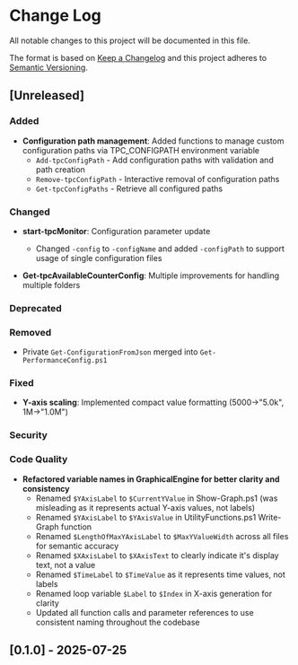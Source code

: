 # Change Log

All notable changes to this project will be documented in this file.

The format is based on [Keep a Changelog](http://keepachangelog.com/)
and this project adheres to [Semantic Versioning](http://semver.org/).

## [Unreleased]

### Added

* **Configuration path management**: Added functions to manage custom configuration paths via TPC_CONFIGPATH environment variable
  * `Add-tpcConfigPath` - Add configuration paths with validation and path creation
  * `Remove-tpcConfigPath` - Interactive removal of configuration paths
  * `Get-tpcConfigPaths` - Retrieve all configured paths

### Changed

* **start-tpcMonitor**: Configuration parameter update
  * Changed `-config` to `-configName` and added `-configPath` to support usage of single configuration files

* **Get-tpcAvailableCounterConfig**: Multiple improvements for handling multiple folders

### Deprecated

### Removed

* Private `Get-ConfigurationFromJson` merged into `Get-PerformanceConfig.ps1`

### Fixed

* **Y-axis scaling**: Implemented compact value formatting (5000→"5.0k", 1M→"1.0M")

### Security

### Code Quality

* **Refactored variable names in GraphicalEngine for better clarity and consistency**
  * Renamed `$YAxisLabel` to `$CurrentYValue` in Show-Graph.ps1 (was misleading as it represents actual Y-axis  values, not labels)
  * Renamed `$YAxisLabel` to `$YAxisValue` in UtilityFunctions.ps1 Write-Graph function
  * Renamed `$LengthOfMaxYAxisLabel` to `$MaxYValueWidth` across all files for semantic accuracy
  * Renamed `$XAxisLabel` to `$XAxisText` to clearly indicate it's display text, not a value
  * Renamed `$TimeLabel` to `$TimeValue` as it represents time values, not labels
  * Renamed loop variable `$Label` to `$Index` in X-axis generation for clarity
  * Updated all function calls and parameter references to use consistent naming throughout the codebase

## [0.1.0]  - 2025-07-25
